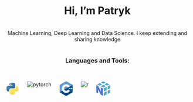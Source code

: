 <h1 align="center">Hi, I’m Patryk </h1>
<br>
<div align="center">
  Machine Learning, Deep Learning and Data Science. I keep extending and sharing knowledge
</div>
<br>
<h3 align="center">Languages and Tools:</h3>
<br>
<p align="center" style="display: flex; flex-wrap: wrap;">
  <a href="https://www.python.org" target="_blank" rel="noreferrer" style="text-decoration: none; margin-right: 20px;"> 
    <img src="https://raw.githubusercontent.com/devicons/devicon/master/icons/python/python-original.svg" alt="python" width="40" height="40"/> 
  </a> 
  <a href="https://pytorch.org/" target="_blank" rel="noreferrer" style="text-decoration: none; margin-right: 20px;"> 
    <img src="https://www.vectorlogo.zone/logos/pytorch/pytorch-icon.svg" alt="pytorch" width="40" height="40"/> 
  </a> 
  <a href="https://www.w3schools.com/cpp/" target="_blank" rel="noreferrer" style="text-decoration: none; margin-right: 20px;"> 
    <img src="https://raw.githubusercontent.com/devicons/devicon/master/icons/cplusplus/cplusplus-original.svg" alt="cplusplus" width="40" height="40"/> 
  </a> 
  <a href="https://www.r-project.org/" target="_blank" rel="noreferrer" style="text-decoration: none; margin-right: 20px;"> 
    <img src="https://www.r-project.org/logo/Rlogo.svg" alt="r" width="40" height="40"/> 
  </a> 
  <a href="https://numpy.org/" target="_blank" rel="noreferrer" style="text-decoration: none; margin-right: 20px;"> 
    <img src="https://raw.githubusercontent.com/devicons/devicon/master/icons/numpy/numpy-original.svg" alt="numpy" width="40" height="40"/> 
  </a> 
</p>

